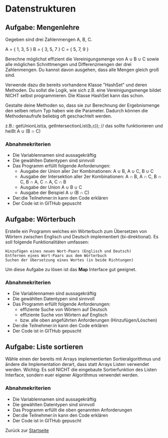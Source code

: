 # Datenstrukturen

## Aufgabe: Mengenlehre

Gegeben sind drei Zahlenmengen A, B, C.

A = { 1, 3, 5 }
B = { 3, 5, 7 }
C = { 5, 7, 9 }

Berechne möglichst effizient die Vereinigungsmenge von A ∪ B ∪ C sowie alle möglichen Schnittmengen und Differenzmengen der drei Zahlenmengen. Du kannst davon ausgehen, dass alle Mengen gleich groß sind.

Verwende dazu die bereits vorhandene Klasse "HashSet" und deren Methoden. Du sollst die Logik, wie sich z.B. eine Vereinigungsmenge bildet NICHT selbst programmieren. Die Klasse HashSet kann das schon.

Gestalte deine Methoden so, dass sie zur Berechnung der Ergebnismenge den selben return Typ haben wie die Parameter. Dadurch können die Methodenaufrufe beliebig oft geschachtelt werden.

z.B.: getUnionList(a, getIntersectionList(b,c)); // das sollte funktionieren und heißt A ∪ (B ∩ C)

### Abnahmekriterien

- Die Variablennamen sind aussagekräftig
- Die gewählten Datentypen sind sinnvoll
- Das Programm erfüllt folgende Anforderungen: 
  - Ausgabe der Union aller 2er Kombinationen: A ∪ B, A ∪ C, B ∪ C
  - Ausgabe der Intersektion aller 2er Kombinationen: A ∩ B, A ∩ C, B ∩ C, B ∩ A, C ∩ A, C ∩ B
  - Ausgabe der Union A ∪ B ∪ C
  - Ausgabe der Beispiel A ∪ (B ∩ C)
- Der:die Teilnehmer:in kann den Code erklären
- Der Code ist in GITHub gepuscht

## Aufgabe: Wörterbuch

Erstelle ein Programm welches ein Wörterbuch zum Übersetzen von Wörtern zwischen Englisch und Deutsch implementiert (bi-direktional). Es soll folgende Funktionalitäten umfassen:

    Hinzufügen eines neuen Wort-Paars (Englisch und Deutsch)
    Entfernen eines Wort-Paars aus dem Wörterbuch
    Suchen der Übersetzung eines Wortes (in beide Richtungen)

Um diese Aufgabe zu lösen ist das **Map** Interface gut geeignet.

### Abnahmekriterien

- Die Variablennamen sind aussagekräftig
- Die gewählten Datentypen sind sinnvoll
- Das Programm erfüllt folgende Anforderungen: 
  - effiziente Suche von Wörtern auf Deutsch
  - effiziente Suche von Wörtern auf Englisch
  - bzw. alle oben angeführten Anforderungen (Hinzufügen/Löschen)
- Der:die Teilnehmer:in kann den Code erklären
- Der Code ist in GITHub gepuscht

## Aufgabe: Liste sortieren

Wähle einen der bereits mit Arrays implementierten Sortieralgorithmus und ändere die Implementation derart, dass statt Arrays Listen verwendet werden. Wichtig: Es soll NICHT die eingebaute Sortierfunktion des Listen Interface, sondern euer eigener Algorithmus verwendet werden.

### Abnahmekriterien

- Die Variablennamen sind aussagekräftig
- Die gewählten Datentypen sind sinnvoll
- Das Programm erfüllt die oben genannten Anforderungen
- Der:die Teilnehmer:in kann den Code erklären
- Der Code ist in GITHub gepuscht

Zurück zur [Startseite](README.md)

